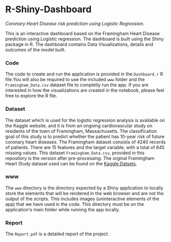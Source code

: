 # R-Shiny-Dashboard
*Coronary Heart Disease risk prediction using Logistic Regression.*

This is an interactive dashboard based on the Framingham Heart Disease prediction using Logistic regression.
The dashboard is built using the Shiny package in R. The dashboard contains Data Visualizations, details and outcomes of the model built. 

### Code

The code to create and run the application is provided in the `Dashboard.r` R file.You will also be required to use the included `www` folder and the `Framingham_Data.csv` dataset file to completly run the app.  If you are interested in how the visualizations are created in the notebook, please feel free to explore the R file.

### Dataset

The dataset which is used for the logistic regression analysis is available on the Kaggle website, and it is from an ongoing cardiovascular study on residents of the town of Framingham, Massachusetts. The classification goal of this study is to predict whether the patient has 10-year risk of future coronary heart diseases. The Framingham dataset consists of 4240 records of patients. There are 15 features and the target variable, with a total of 645 missing values. This dataset `Framingham_Data.csv`, provided in this repository is the version after pre-processing. The orginal Framingham Heart Study dataset used can be found on the [Kaggle Datsets](https://www.kaggle.com/amanajmera1/framingham-heart-study-dataset).

### www

The `www` directory is the directory expected by a Shiny application to locally store the elements that will be rendered in the web browser and are not the output of the scripts. This includes images (uninteractive elements of the app) that we have used in the code. This directory must be on the application's main folder while running the app locally.

### Report

The `Report.pdf` is a detailed report of the project.

